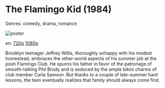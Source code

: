 # The Flamingo Kid (1984)

Genres: comedy, drama, romance

![poster](http://image.tmdb.org/t/p/w500/wj6Df9ojtFi8v40Ipr2RuCxv9iC.jpg)

en:
  [720p](magnet:?xt=urn:btih:EAD6C59B4099532A4106E2BEF0B402B3039AA4A2&tr=udp://glotorrents.pw:6969/announce&tr=udp://tracker.opentrackr.org:1337/announce&tr=udp://torrent.gresille.org:80/announce&tr=udp://tracker.openbittorrent.com:80&tr=udp://tracker.coppersurfer.tk:6969&tr=udp://tracker.leechers-paradise.org:6969&tr=udp://p4p.arenabg.ch:1337&tr=udp://tracker.internetwarriors.net:1337)
  [1080p](magnet:?xt=urn:btih:94022D3719B5C5C7DAB32A1C09045364127BB73E&tr=udp://glotorrents.pw:6969/announce&tr=udp://tracker.opentrackr.org:1337/announce&tr=udp://torrent.gresille.org:80/announce&tr=udp://tracker.openbittorrent.com:80&tr=udp://tracker.coppersurfer.tk:6969&tr=udp://tracker.leechers-paradise.org:6969&tr=udp://p4p.arenabg.ch:1337&tr=udp://tracker.internetwarriors.net:1337)
  


Brooklyn teenager Jeffrey Willis, thoroughly unhappy with his modest homestead, embraces the other-world aspects of his summer job at the posh Flamingo Club. He spurns his father in favor of the patronage of smooth-talking Phil Brody and is seduced by the ample bikini charms of club member Carla Samson. But thanks to a couple of late-summer hard lessons, the teen eventually realizes that family should always come first.